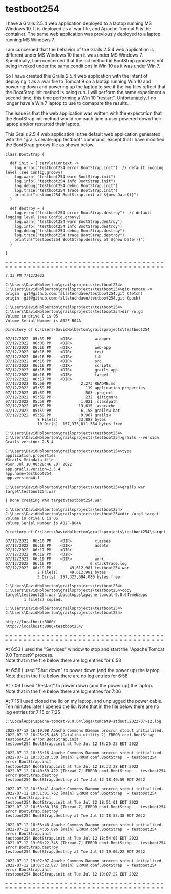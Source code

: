 # testboot254

I have a Grails 2.5.4 web application deployed to a laptop running MS Windows 10.  It is deployed as a .war
file, and Apache Tomcat 9 is the container.  The same web application was previously deployed to a laptop
running MS Windows 7.

I am concerned that the behavior of the Grails 2.5.4 web application is different under MS Windows 10 than it was
under MS Windows 7.  Specifically, I am concerned that the init method in BootStrap.groovy is not being invoked
under the same conditions in Win 10 as it was under Win 7.

So I have created this Grails 2.5.4 web application with the intent of deploying it as a .war file to Tomcat 9
on a laptop running Win 10 and powering down and powering up the laptop to see if the log files reflect that
the BootStrap init method is being run.  I will perform the same experiment a second time, this time performing
a Win 10 "restart".  Unfortunately, I no longer have a Win 7 laptop to use to comapare the results.

The issue is that the web application was written with the expectation that the BootStrap init method would run
each time a user powered down their laptop and/or restarted their laptop.

This Grails 2.5.4 web application is the default web application generated with the "grails create-app testboot"
command, except that I have modified the BootStrap.groovy file as shown below.

    class BootStrap {

      def init = { servletContext ->
        log.error("testboot254 error BootStrap.init")  // default logging level (see Config.groovy)
        log.warn( "testboot254 warn BootStrap.init")
        log.info( "testboot254 info BootStrap.init")
        log.debug("testboot254 debug BootStrap.init")
        log.trace("testboot254 trace BootStrap.init")
        println("testboot254 BootStrap.init at ${new Date()}")
      }

      def destroy = {
        log.error("testboot254 error BootStrap.destroy")  // default logging level (see Config.groovy)
        log.warn( "testboot254 warn BootStrap.destroy")
        log.info( "testboot254 info BootStrap.destroy")
        log.debug("testboot254 debug BootStrap.destroy")
        log.trace("testboot254 trace BootStrap.destroy")
        println("testboot254 BootStrap.destroy at ${new Date()}")
      }

    }

    = = = = = = = = = = = = = = = = = = = = = = = = = = = = = = = = = = = 
    = = = = = = = = = = = = = = = = = = = = = = = = = = = = = = = = = = = 

    7:33 PM 7/12/2022

    C:\Users\DavidHolberton\grailsprojects\testboot254>
    C:\Users\DavidHolberton\grailsprojects\testboot254>git remote -v
    origin  git@github.com:fallstechdave/testboot254.git (fetch)
    origin  git@github.com:fallstechdave/testboot254.git (push)

    C:\Users\DavidHolberton\grailsprojects\testboot254>
    C:\Users\DavidHolberton\grailsprojects\testboot254>dir /o:gd
    Volume in drive C is OS
    Volume Serial Number is A02F-B04A

    Directory of C:\Users\DavidHolberton\grailsprojects\testboot254

    07/12/2022  05:59 PM    <DIR>          wrapper
    07/12/2022  06:00 PM    <DIR>          ..
    07/12/2022  06:16 PM    <DIR>          web-app
    07/12/2022  06:16 PM    <DIR>          test
    07/12/2022  06:16 PM    <DIR>          lib
    07/12/2022  06:16 PM    <DIR>          src
    07/12/2022  06:16 PM    <DIR>          scripts
    07/12/2022  06:16 PM    <DIR>          grails-app
    07/12/2022  06:16 PM    <DIR>          target
    07/12/2022  06:17 PM    <DIR>          .
    07/12/2022  05:59 PM             2,273 README.md
    07/12/2022  05:59 PM               119 application.properties
    07/12/2022  05:59 PM               503 .project
    07/12/2022  05:59 PM               232 .gitignore
    07/12/2022  05:59 PM             1,021 .classpath
    07/12/2022  05:59 PM            13,615 .asscache
    07/12/2022  05:59 PM             6,158 grailsw.bat
    07/12/2022  05:59 PM             9,967 grailsw
                  8 File(s)         33,888 bytes
                  10 Dir(s)  157,375,811,584 bytes free

    C:\Users\DavidHolberton\grailsprojects\testboot254>
    C:\Users\DavidHolberton\grailsprojects\testboot254>grails --version
    Grails version: 2.5.4

    C:\Users\DavidHolberton\grailsprojects\testboot254>type application.properties
    #Grails Metadata file
    #Sun Jul 10 08:28:46 EDT 2022
    app.grails.version=2.5.4
    app.name=testboot254
    app.version=0.1

    C:\Users\DavidHolberton\grailsprojects\testboot254>grails war target\testboot254.war

    | Done creating WAR target\testboot254.war

    C:\Users\DavidHolberton\grailsprojects\testboot254>
    C:\Users\DavidHolberton\grailsprojects\testboot254>dir /o:gd target
    Volume in drive C is OS
    Volume Serial Number is A02F-B04A

    Directory of C:\Users\DavidHolberton\grailsprojects\testboot254\target

    07/12/2022  06:16 PM    <DIR>          classes
    07/12/2022  06:16 PM    <DIR>          assets
    07/12/2022  06:17 PM    <DIR>          ..
    07/12/2022  06:19 PM    <DIR>          .
    07/12/2022  06:19 PM    <DIR>          work
    07/12/2022  06:16 PM                 0 stacktrace.log
    07/12/2022  06:19 PM        49,612,981 testboot254.war
                  2 File(s)     49,612,981 bytes
                  5 Dir(s)  157,323,694,080 bytes free

    C:\Users\DavidHolberton\grailsprojects\testboot254>
    C:\Users\DavidHolberton\grailsprojects\testboot254>copy target\testboot254.war \LocalApps\apache-tomcat-9.0.64\webapps
            1 file(s) copied.

    C:\Users\DavidHolberton\grailsprojects\testboot254>
    C:\Users\DavidHolberton\grailsprojects\testboot254>

    http://localhost:8080/
    http://localhost:8080/testboot254/

    = = = = = = = = = = = = = = = = = = = = = = = = = = = = = = = = = = = 
    = = = = = = = = = = = = = = = = = = = = = = = = = = = = = = = = = = = 

At 6:53 I used the "Services" window to stop and start the "Apache Tomcat 9.0 Tomcat9" process.  
Note that in the file below there are log entries for 6:53

At 6:58 I used "Shut down" to power down (and the power up) the laptop.  
Note that in the file below there are no log entries for 6:58

At 7:06 I used "Restart" to power down (and the power up) the laptop.  
Note that in the file below there are log entries for 7:06

At 7:15 I used closed the lid on my laptop, and unplugged the power cable.  Ten minutes later I opened the lid.
Note that in the file below there are no log entries for 7:15 or 7:25

    C:\LocalApps\apache-tomcat-9.0.64\logs\tomcat9-stdout.2022-07-12.log

    2022-07-12 16:19:08 Apache Commons Daemon procrun stdout initialized.
    2022-07-12 18:25:25,445 [Catalina-utility-2] ERROR conf.BootStrap  - testboot254 error BootStrap.init
    testboot254 BootStrap.init at Tue Jul 12 18:25:25 EDT 2022

    2022-07-12 18:33:16 Apache Commons Daemon procrun stdout initialized.
    2022-07-12 18:33:28,530 [main] ERROR conf.BootStrap  - testboot254 error BootStrap.init
    testboot254 BootStrap.init at Tue Jul 12 18:33:28 EDT 2022
    2022-07-12 18:40:59,472 [Thread-7] ERROR conf.BootStrap  - testboot254 error BootStrap.destroy
    testboot254 BootStrap.destroy at Tue Jul 12 18:40:59 EDT 2022

    2022-07-12 18:50:41 Apache Commons Daemon procrun stdout initialized.
    2022-07-12 18:51:01,762 [main] ERROR conf.BootStrap  - testboot254 error BootStrap.init
    testboot254 BootStrap.init at Tue Jul 12 18:51:01 EDT 2022
    2022-07-12 18:53:38,136 [Thread-7] ERROR conf.BootStrap  - testboot254 error BootStrap.destroy
    testboot254 BootStrap.destroy at Tue Jul 12 18:53:38 EDT 2022

    2022-07-12 18:53:48 Apache Commons Daemon procrun stdout initialized.
    2022-07-12 18:54:05,696 [main] ERROR conf.BootStrap  - testboot254 error BootStrap.init
    testboot254 BootStrap.init at Tue Jul 12 18:54:05 EDT 2022
    2022-07-12 19:06:22,345 [Thread-7] ERROR conf.BootStrap  - testboot254 error BootStrap.destroy
    testboot254 BootStrap.destroy at Tue Jul 12 19:06:22 EDT 2022

    2022-07-12 19:07:07 Apache Commons Daemon procrun stdout initialized.
    2022-07-12 19:07:22,827 [main] ERROR conf.BootStrap  - testboot254 error BootStrap.init
    testboot254 BootStrap.init at Tue Jul 12 19:07:22 EDT 2022

    = = = = = = = = = = = = = = = = = = = = = = = = = = = = = = = = = = = 
    = = = = = = = = = = = = = = = = = = = = = = = = = = = = = = = = = = = 

